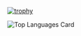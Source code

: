 <!-- https://qiita.com/rised/items/f3385b589149dcf34a26 -->
[![trophy](https://github-profile-trophy.vercel.app/?username=mixnuts07&row=1&column=8)](https://github.com/ryo-ma/github-profile-trophy)

![Top Languages Card](https://github-readme-stats.vercel.app/api/top-langs/?username=mixnuts07&layout=compact&theme=onedark&hide=css,html,javascript,vue,shell,python,java,dockerfile,ruby)
